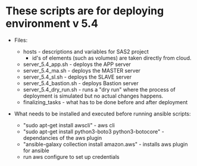 # These scripts are for deploying environment v 5.4

* Files:
    * hosts - descriptions and variables for SAS2 project
      - id's of elements (such as volumes) are taken directly from cloud.
    * server_5.4_app.sh - deploys the APP server
    * server_5.4_ma.sh - deploys the MASTER server
    * server_5.4_sl.sh - deploys the SLAVE server
    * server_5.4_bastion.sh - deploys Bastion server
    * server_5.4_dry_run.sh - runs a "dry run" where the process of deployment is simulated but no actual changes happens.
    * finalizing_tasks - what has to be done before and after deployment

* What needs to be installed and executed before running ansible scripts:
    - "sudo apt-get install awscli" - aws cli
    - "sudo apt-get install python3-boto3 python3-botocore" - dependancies of the  aws plugin 
    - "ansible-galaxy collection install amazon.aws" - installs aws plugin for ansible
    - run aws configure to set up credentials
    
